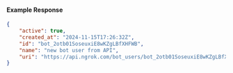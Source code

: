 <!-- Code generated for API Clients. DO NOT EDIT. -->

#### Example Response

```json
{
	"active": true,
	"created_at": "2024-11-15T17:26:32Z",
	"id": "bot_2otb01SoseuxiE8wKZgLBfXHFWB",
	"name": "new bot user from API",
	"uri": "https://api.ngrok.com/bot_users/bot_2otb01SoseuxiE8wKZgLBfXHFWB"
}
```
